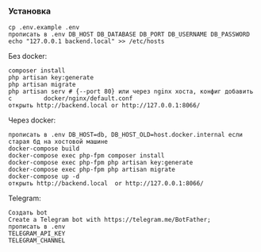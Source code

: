 
### Установка

    cp .env.example .env
    прописать в .env DB_HOST DB_DATABASE DB_PORT DB_USERNAME DB_PASSWORD
    echo "127.0.0.1 backend.local" >> /etc/hosts


Без docker:

    composer install
    php artisan key:generate
    php artisan migrate
    php artisan serv # {--port 80} или через nginx хоста, конфиг добавить с         docker/nginx/default.conf
    открыть http://backend.local or http://127.0.0.1:8066/  

Через docker:

    прописать в .env DB_HOST=db, DB_HOST_OLD=host.docker.internal если старая бд на хостовой машине
    docker-compose build
    docker-compose exec php-fpm composer install
    docker-compose exec php-fpm php artisan key:generate
    docker-compose exec php-fpm php artisan migrate
    docker-compose up -d
    открыть http://backend.local  or http://127.0.0.1:8066/ 
    
Telegram:

	Создать bot
	Create a Telegram bot with https://telegram.me/BotFather;
	прописать в .env
	TELEGRAM_API_KEY
	TELEGRAM_CHANNEL
	
	
    
    
